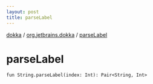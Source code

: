 ```yaml
---
layout: post
title: parseLabel
---
```

[dokka](../index.md) / [org.jetbrains.dokka](index.md) / [parseLabel](parseLabel.md)

# parseLabel

```
fun String.parseLabel(index: Int): Pair<String, Int>
```

